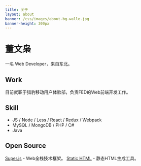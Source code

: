 ```yaml
---
title: 关于
layout: about
banner: /css/images/about-bg-walle.jpg
banner-height: 300px
---
```


# 董文枭

一名 Web Developer，来自东北。

## Work

目前就职于猎豹移动用户体验部，负责FED的Web前端开发工作。

## Skill

- JS / Node / Less / React / Redux / Webpack
- MySQL / MongoDB / PHP / C#
- Java


## Open Source

[Super.js](https://super.js.org)  - Web全栈技术框架。
[Static HTML](https://github.com/dongwenxiao/static-html) - 静态HTML生成工具。
